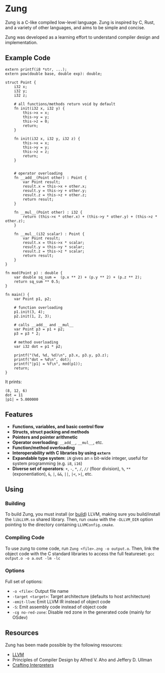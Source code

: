 # Zung
Zung is a C-like compiled low-level language. Zung is inspired by C, Rust, and a variety of other languages, and aims to be simple and concise. 

Zung was developed as a learning effort to understand compiler design and implementation.


## Example Code

```
extern printf(i8 *str, ...);
extern pow(double base, double exp): double;

struct Point {
    i32 x;
    i32 y;
    i32 z;
    
    # all functions/methods return void by default
    fn init(i32 x, i32 y) {
        this->x = x;
        this->y = y;
        this->z = 0;
        return;
    }

    fn init(i32 x, i32 y, i32 z) {
        this->x = x;
        this->y = y;
        this->z = z;
        return;
    }

    
    # operator overloading
    fn __add__(Point other) : Point {
        var Point result;
        result.x = this->x + other.x;
        result.y = this->y + other.y;
        result.z = this->z + other.z;
        return result;
    }

    fn __mul__(Point other) : i32 {
        return (this->x * other.x) + (this->y * other.y) + (this->z * other.z);
    }

    fn __mul__(i32 scalar) : Point {
        var Point result;
        result.x = this->x * scalar;
        result.y = this->y * scalar;
        result.z = this->z * scalar;
        return result;
    }
}

fn mod(Point p) : double {
    var double sq_sum =  (p.x ** 2) + (p.y ** 2) + (p.z ** 2);
    return sq_sum ** 0.5;
}

fn main() {
    var Point p1, p2;
    
    # function overloading
    p1.init(3, 4);
    p2.init(1, 2, 3);
   
    # calls __add__ and __mul__
    var Point p3 = p1 + p2;
    p3 = p3 * 2;
    
    # method overloading
    var i32 dot = p1 * p2;
    
    printf("(%d, %d, %d)\n", p3.x, p3.y, p3.z);
    printf("dot = %d\n", dot);
    printf("|p1| = %f\n", mod(p1));
    return;
}
```

It prints:
```
(8, 12, 6)
dot = 11
|p1| = 5.000000
```

## Features
- __Functions, variables, and basic control flow__
- __Structs, struct packing and methods__
- __Pointers and pointer arithmetic__
- __Operator overloading__: `__add__`, `__mul__`, etc.
- __Function/method overloading__
- __Interoperability with C libraries by using `extern`__
- __Expandable type system__: `iN` gives an `n` bit-wide integer, useful for system programming (e.g. `i8`, `i16`)
- __Diverse set of operators__: `+`, `-`, `*`, `/`, `//` (floor division), `%`, `**` (exponentiation), `&`, `|`, `&&`, `||`, `|<`, `>|`, etc.

## Using
### Building
To build Zung, you must install (or [build](https://llvm.org/docs/CMake.html)) LLVM, making sure you build/install the `libLLVM.so` shared library. Then, run `cmake` with the `-DLLVM_DIR` option pointing to the directory containing `LLVMConfig.cmake`. 

### Compiling Code
To use zung to come code, run `Zung <file>.zng -o output.o`. Then, link the object code with the C standard libraries to access the full featureset: 
`gcc output.o -o a.out -lm -lc`

### Options
Full set of options:
- `-o <file>`: Output file name
- `-target <target>`: Target architecture (defaults to host architecture)
- `-emit-llvm`: Emit LLVM IR instead of object code
- `-S`: Emit assembly code instead of object code
- `-cg no-red-zone`: Disable red zone in the generated code (mainly for OSdev)

## Resources
Zung has been made possible by the following resources:
- [LLVM](https://llvm.org/)
- Principles of Compiler Design by Alfred V. Aho and Jeffery D. Ullman
- [Crafting Interpreters](https://craftinginterpreters.com/)
